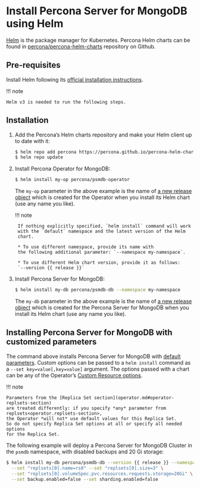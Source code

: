 # Install Percona Server for MongoDB using Helm

[Helm](https://github.com/helm/helm) is the package manager for Kubernetes. Percona Helm charts can be found in [percona/percona-helm-charts](https://github.com/percona/percona-helm-charts) repository on Github.

## Pre-requisites

Install Helm following its [official installation instructions](https://docs.helm.sh/using_helm/#installing-helm).

!!! note

    Helm v3 is needed to run the following steps.

## Installation


1. Add the Percona’s Helm charts repository and make your Helm client up to
    date with it:

    ``` {.bash data-prompt="$" }
    $ helm repo add percona https://percona.github.io/percona-helm-charts/
    $ helm repo update
    ```

2. Install Percona Operator for MongoDB:

    ``` {.bash data-prompt="$" }
    $ helm install my-op percona/psmdb-operator
    ```

    The `my-op` parameter in the above example is the name of [a new release object](https://helm.sh/docs/intro/using_helm/#three-big-concepts)
    which is created for the Operator when you install its Helm chart (use any
    name you like).

    !!! note

        If nothing explicitly specified, `helm install` command will work
        with the `default` namespace and the latest version of the Helm
        chart. 
        
        * To use different namespace, provide its name with
        the following additional parameter: `--namespace my-namespace`.
        
        * To use different Helm chart version, provide it as follows:
        `--version {{ release }}`

3. Install Percona Server for MongoDB:

    ``` {.bash data-prompt="$" }
    $ helm install my-db percona/psmdb-db --namespace my-namespace
    ```

    The `my-db` parameter in the above example is the name of [a new release object](https://helm.sh/docs/intro/using_helm/#three-big-concepts)
    which is created for the Percona Server for MongoDB when you install its Helm
    chart (use any name you like).

## Installing Percona Server for MongoDB with customized parameters

The command above installs Percona Server for MongoDB with [default parameters](operator.md#operator-custom-resource-options).
Custom options can be passed to a `helm install` command as a
`--set key=value[,key=value]` argument. The options passed with a chart can be
any of the Operator’s [Custom Resource options](https://github.com/percona/percona-helm-charts/tree/main/charts/psmdb-db#installing-the-chart).

!!! note

    Parameters from the [Replica Set section](operator.md#operator-replsets-section)
    are treated differently: if you specify *any* parameter from replsets<operator.replsets-section>,
    the Operator *will not* use default values for this Replica Set.
    So do not specify Replica Set options at all or specify all needed options
    for the Replica Set.

The following example will deploy a Percona Server for MongoDB Cluster in the
`psmdb` namespace, with disabled backups and 20 Gi storage:

``` {.bash data-prompt="$" }
$ helm install my-db percona/psmdb-db --version {{ release }} --namespace psmdb \
  --set "replsets[0].name=rs0" --set "replsets[0].size=3" \
  --set "replsets[0].volumeSpec.pvc.resources.requests.storage=20Gi" \
  --set backup.enabled=false --set sharding.enabled=false
```

